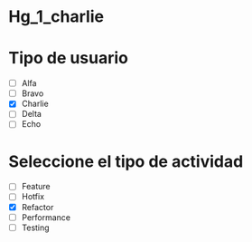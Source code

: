 # Hg_1_charlie

# Tipo de usuario
- [ ] Alfa
- [ ] Bravo 
- [x] Charlie
- [ ] Delta
- [ ] Echo

# Seleccione el tipo de actividad
- [ ] Feature
- [ ] Hotfix
- [x] Refactor
- [ ] Performance
- [ ] Testing